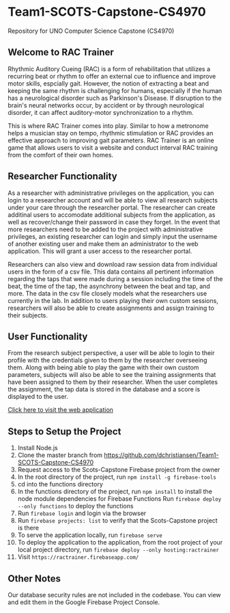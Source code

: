 # Team1-SCOTS-Capstone-CS4970
Repository for UNO Computer Science Capstone (CS4970)

## Welcome to RAC Trainer

Rhythmic Auditory Cueing (RAC) is a form of rehabilitation that utilizes a recurring beat or rhythm to offer an external cue to influence and improve motor skills, espcially gait. However, the notion of extracting a beat and keeping the same rhythm is challenging for humans, especially if the human has a neurological disorder such as Parkinson's Disease. If disruption to the brain's neural networks occur, by accident or by through neurological disorder, it can affect auditory-motor synchronization to a rhythm. 

This is where RAC Trainer comes into play. Similar to how a metronome helps a musician stay on tempo, rhythmic stimulation or RAC provides an effective approach to improving gait parameters. RAC Trainer is an online game that allows users to visit a website and conduct interval RAC training from the comfort of their own homes.

## Researcher Functionality

As a researcher with administrative privileges on the application, you can login to a researcher account and will be able to view all research subjects under your care through the researcher portal. The researcher can create additinal users to accomodate additional subjects from the application, as well as recover/change their password in case they forget. In the event that more researchers need to be added to the project with administrative privileges, an existing researcher can login and simply input the username of another existing user and make them an administrator to the web application. This will grant a user access to the researcher portal.

Researchers can also view and download raw session data from individual users in the form of a csv file. This data contains all pertinent information regarding the taps that were made during a session including the time of the beat, the time of the tap, the asynchrony between the beat and tap, and more. The data in the csv file closely models what the researchers use currently in the lab. In addition to users playing their own custom sessions, researchers will also be able to create assignments and assign training to their subjects. 

## User Functionality

From the research subject perspective, a user will be able to login to their profile with the credentials given to them by the researcher overseeing them. Along with being able to play the game with their own custom parameters, subjects will also be able to see the training assignments that have been assigned to them by their researcher. When the user completes the assignment, the tap data is stored in the database and a score is displayed to the user.


[Click here to visit the web application](https://ractrainer.firebaseapp.com/)

## Steps to Setup the Project
1. Install Node.js
2. Clone the master branch from https://github.com/dchristiansen/Team1-SCOTS-Capstone-CS4970
3. Request access to the Scots-Capstone Firebase project from the owner
4. In the root directory of the project, run `npm install -g firebase-tools`
5. cd into the functions directory
6. In the functions directory of the project, run `npm install` to install the node module dependencies for Firebase Functions
   Run `firebase deploy --only functions` to deploy the functions
7. Run `firebase login` and login via the browser
8. Run `firebase projects: list` to verify that the Scots-Capstone project is there
9. To serve the application locally, run `firebase serve`
10. To deploy the application to the application, from the root project of your local project directory, run `firebase deploy --only hosting:ractrainer`
11. Visit `https://ractrainer.firebaseapp.com/`

## Other Notes
Our database security rules are not included in the codebase. You can view and edit them in the Google Firebase Project Console.

